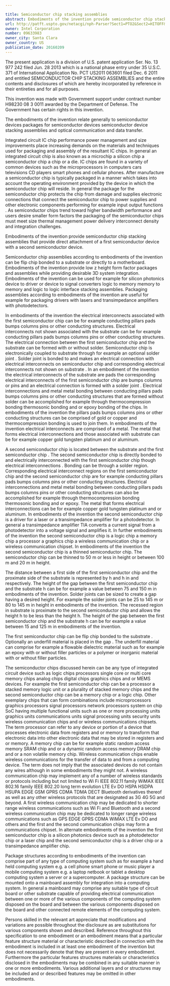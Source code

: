 ```yaml
---

title: Semiconductor chip stacking assemblies
abstract: Embodiments of the invention provide semiconductor chip stacking assemblies that provide direct attachment of a first semiconductor device with a second semiconductor device. An assembly comprises a first semiconductor chip that has a first and a second set of electrical interconnect regions disposed on its surface and a second semiconductor chip. The first set of electrical interconnect regions are electrically connected with the electrical interconnect regions of a second semiconductor chip, and the second set of electrical interconnect regions are electrically interconnected with the substrate. Direct electrical connections are for example, silicon photonics device-to-driver or device-to-signal converters, logic-to-memory, memory-to-memory, and logic-to-logic chip interconnections.
url: http://patft.uspto.gov/netacgi/nph-Parser?Sect1=PTO2&Sect2=HITOFF&p=1&u=%2Fnetahtml%2FPTO%2Fsearch-adv.htm&r=1&f=G&l=50&d=PALL&S1=09633983&OS=09633983&RS=09633983
owner: Intel Corporation
number: 09633983
owner_city: Santa Clara
owner_country: US
publication_date: 20160209
---
```

The present application is a division of U.S. patent application Ser. No. 13 977 242 filed Jun. 28 2013 which is a national phase entry under 35 U.S.C. 371 of International Application No. PCT US2011 063601 filed Dec. 6 2011 and entitled SEMICONDUCTOR CHIP STACKING ASSEMBLIES and the entire contents and disclosures of which are hereby incorporated by reference in their entireties and for all purposes.

This invention was made with Government support under contract number H98230 08 3 0011 awarded by the Department of Defense. The Government has certain rights in this invention. 

The embodiments of the invention relate generally to semiconductor devices packages for semiconductor devices semiconductor device stacking assemblies and optical communication and data transfer.

Integrated circuit IC chip performance power management and size improvements place increasing demands on the materials and techniques used for packaging and assembly of the resultant IC chips. In general an integrated circuit chip is also known as a microchip a silicon chip a semiconductor chip a chip or a die. IC chips are found in a variety of common devices such as the microprocessors in computers cars televisions CD players smart phones and cellular phones. After manufacture a semiconductor chip is typically packaged in a manner which takes into account the operating environment provided by the device in which the semiconductor chip will reside. In general the package for the semiconductor chip protects the chip from damage and supplies electronic connections that connect the semiconductor chip to power supplies and other electronic components performing for example input output functions . As semiconductor chips trend toward higher bandwidth performance and users desire smaller form factors the packaging of the semiconductor chips must meet size thermal management power delivery interconnect density and integration challenges.

Embodiments of the invention provide semiconductor chip stacking assemblies that provide direct attachment of a first semiconductor device with a second semiconductor device.

Semiconductor chip assemblies according to embodiments of the invention can be flip chip bonded to a substrate or directly to a motherboard. Embodiments of the invention provide low z height form factor packages and assemblies while providing desirable 3D system integration. Embodiments of the invention can be used for example for silicon photonics device to driver or device to signal converters logic to memory memory to memory and logic to logic interface stacking assemblies. Packaging assemblies according to embodiments of the invention are useful for example for packaging drivers with lasers and transimpedance amplifiers with photodetectors.

In embodiments of the invention the electrical interconnects associated with the first semiconductor chip can be for example conducting pillars pads bumps columns pins or other conducting structures. Electrical interconnects not shown associated with the substrate can be for example conducting pillars pads bumps columns pins or other conducting structures. The electrical connection between the first semiconductor chip and the substrate can be formed with or without solder. Semiconductor chip is electronically coupled to substrate through for example an optional solder joint . Solder joint is bonded to and makes an electrical connection with electrical interconnects on semiconductor chip and corresponding electrical interconnects not shown on substrate . In an embodiment of the invention the electrical interconnects of the substrate are pads the corresponding electrical interconnects of the first semiconductor chip are bumps columns or pins and an electrical connection is formed with a solder joint . Electrical interconnections and metal metal bonding between conducting pillars pads bumps columns pins or other conducting structures that are formed without solder can be accomplished for example through thermocompression bonding thermosonic bonding and or epoxy bonding of the chips. In embodiments of the invention the pillars pads bumps columns pins or other conducting structures can be comprised of gold or copper and thermocompression bonding is used to join them. In embodiments of the invention electrical interconnects are comprised of a metal. The metal that forms electrical interconnections and those associated with substrate can be for example copper gold tungsten platinum and or aluminum.

A second semiconductor chip is located between the substrate and the first semiconductor chip . The second semiconductor chip is directly bonded to and electrically interconnected with the first semiconductor chip though electrical interconnections . Bonding can be through a solder region. Corresponding electrical interconnect regions on the first semiconductor chip and the second semiconductor chip are for example conducting pillars pads bumps columns pins or other conducting structures. Electrical interconnections and metal metal bonding between conducting pillars pads bumps columns pins or other conducting structures can also be accomplished for example through thermocompression bonding thermosonic bonding and or epoxy. The metal that forms electrical interconnections can be for example copper gold tungsten platinum and or aluminum. In embodiments of the invention the second semiconductor chip is a driver for a laser or a transimpedance amplifier for a photodetector. In general a transimpedance amplifier TIA converts a current signal from a photodetector into a voltage signal and amplifies it. In further embodiments of the invention the second semiconductor chip is a logic chip a memory chip a processor a graphics chip a wireless communication chip or a wireless communication chipset. In embodiments of the invention the second semiconductor chip is a thinned semiconductor chip. The semiconductor chip can be thinned to 50 m or less in height or between 100 m and 20 m in height.

The distance between a first side of the first semiconductor chip and the proximate side of the substrate is represented by h and h in and respectively. The height of the gap between the first semiconductor chip and the substrate h can be for example a value between 75 and 150 m in embodiments of the invention. Solder joints can be sized to create a gap having a desired height. For example the solder joints can be 25 to 145 m or 80 to 145 m in height in embodiments of the invention. The recessed region in substrate is proximate to the second semiconductor chip and allows the height h to be less than the height h. The height of the gap between the first semiconductor chip and the substrate h can be for example a value between 15 and 125 m in embodiments of the invention.

The first semiconductor chip can be flip chip bonded to the substrate . Optionally an underfill material is placed in the gap . The underfill material can comprise for example a flowable dielectric material such as for example an epoxy with or without filler particles or a polymer or inorganic material with or without filler particles.

The semiconductor chips discussed herein can be any type of integrated circuit device such as logic chips processors single core or multi core memory chips analog chips digital chips graphics chips and or MEMS devices. For example the first semiconductor chip can be a processor a stacked memory logic unit or a plurality of stacked memory chips and the second semiconductor chip can be a memory chip or a logic chip. Other exemplary chips that can form combinations include microprocessors graphics processors signal processors network processors system on chip SoC having multiple functional units such as one or more processing units graphics units communications units signal processing units security units wireless communication chips and or wireless communications chipsets. The term processor can refer to any device or portion of a device that processes electronic data from registers and or memory to transform that electronic data into other electronic data that may be stored in registers and or memory. A memory chip can be for example static random access memory SRAM chip and or a dynamic random access memory DRAM chip and or a non volatile memory chip. Wireless communication chips enable wireless communications for the transfer of data to and from a computing device. The term does not imply that the associated devices do not contain any wires although in some embodiments they might not. A wireless communication chip may implement any of a number of wireless standards or protocols including but not limited to Wi Fi IEEE 802.11 family WiMAX IEEE 802.16 family IEEE 802.20 long term evolution LTE Ev DO HSPA HSDPA HSUPA EDGE GSM GPRS CDMA TDMA DECT Bluetooth derivatives thereof as well as any other wireless protocols that are designated as 3G 4G 5G and beyond. A first wireless communication chip may be dedicated to shorter range wireless communications such as Wi Fi and Bluetooth and a second wireless communication chip may be dedicated to longer range wireless communications such as GPS EDGE GPRS CDMA WiMAX LTE Ev DO and others and the first and the second communication chips may form a communications chipset. In alternate embodiments of the invention the first semiconductor chip is a silicon photonics device such as a photodetector chip or a laser chip and the second semiconductor chip is a driver chip or a transimpedance amplifier chip.

Package structures according to embodiments of the invention can comprise part of any type of computing system such as for example a hand held computing system e.g. a cell phone smart phone or music player a mobile computing system e.g. a laptop netbook or tablet a desktop computing system a server or a supercomputer. A package structure can be mounted onto a mainboard assembly for integration into a computing system. In general a mainboard may comprise any suitable type of circuit board or other substrate capable of providing electrical communication between one or more of the various components of the computing system disposed on the board and between the various components disposed on the board and other connected remote elements of the computing system.

Persons skilled in the relevant art appreciate that modifications and variations are possible throughout the disclosure as are substitutions for various components shown and described. Reference throughout this specification to one embodiment or an embodiment means that a particular feature structure material or characteristic described in connection with the embodiment is included in at least one embodiment of the invention but does not necessarily denote that they are present in every embodiment. Furthermore the particular features structures materials or characteristics disclosed in the embodiments may be combined in any suitable manner in one or more embodiments. Various additional layers and or structures may be included and or described features may be omitted in other embodiments.

